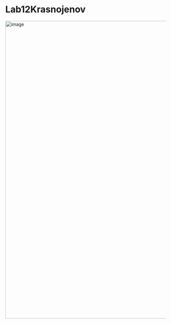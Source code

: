 # Lab12Krasnojenov
<img width="1920" height="929" alt="image" src="https://github.com/user-attachments/assets/d8b8990a-f68f-4b7c-9f7b-04be1918867e" />
